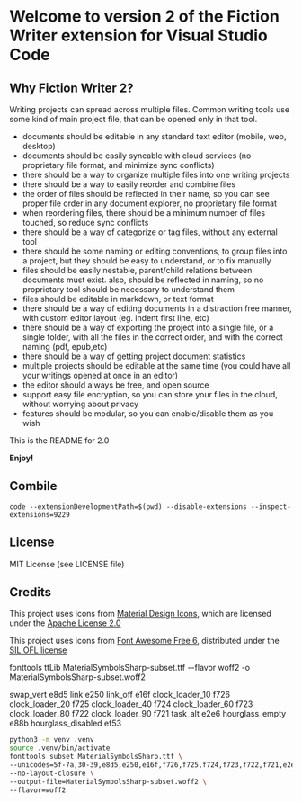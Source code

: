 # Welcome to version 2 of the Fiction Writer extension for Visual Studio Code


## Why Fiction Writer 2?

Writing projects can spread across multiple files. 
Common writing tools use some kind of main project file, that can be opened only in that tool.
- documents should be editable in any standard text editor (mobile, web, desktop)
- documents should be easily syncable with cloud services (no proprietary file format, and minimize sync conflicts)
- there should be a way to organize multiple files into one writing projects
- there should be a way to easily reorder and combine files
- the order of files should be reflected in their name, so you can see proper file order in any document explorer, no proprietary file format
- when reordering files, there should be a minimum number of files touched, so reduce sync conflicts
- there should be a way of categorize or tag files, without any external tool
- there should be some naming or editing conventions, to group files into a project, but they should be easy to understand, or to fix manually
- files should be easily nestable, parent/child relations between documents must exist. also, should be reflected in naming, so no proprietary tool should be necessary to understand them
- files should be editable in markdown, or text format
- there should be a way of editing documents in a distraction free manner, with custom editor layout (eg. indent first line, etc)
- there should be a way of exporting the project into a single file, or a single folder, with all the files in the correct order, and with the correct naming (pdf, epub,etc)
- there should be a way of getting project document statistics
- multiple projects should be editable at the same time (you could have all your writings opened at once in an editor)
- the editor should always be free, and open source
- support easy file encryption, so you can store your files in the cloud, without worrying about privacy
- features should be modular, so you can enable/disable them as you wish


This is the README for 2.0

**Enjoy!**

## Combile

`code --extensionDevelopmentPath=$(pwd) --disable-extensions --inspect-extensions=9229`
## License

MIT License (see LICENSE file)

## Credits

This project uses icons from [Material Design Icons](https://github.com/google/material-design-icons), which are licensed under the [Apache License 2.0](https://www.apache.org/licenses/LICENSE-2.0)

This project uses icons from [Font Awesome Free 6](https://use.fontawesome.com/releases/v6.6.0/fontawesome-free-6.6.0-web.zip), distributed under the [SIL OFL license](https://scripts.sil.org/OFL)


fonttools ttLib MaterialSymbolsSharp-subset.ttf --flavor woff2 -o MaterialSymbolsSharp-subset.woff2

swap_vert e8d5
link e250
link_off e16f
clock_loader_10 f726
clock_loader_20 f725
clock_loader_40 f724
clock_loader_60 f723
clock_loader_80 f722
clock_loader_90 f721
task_alt e2e6
hourglass_empty e88b
hourglass_disabled ef53

```sh
python3 -m venv .venv
source .venv/bin/activate
fonttools subset MaterialSymbolsSharp.ttf \
--unicodes=5f-7a,30-39,e8d5,e250,e16f,f726,f725,f724,f723,f722,f721,e2e6,e88b,ef53 \
--no-layout-closure \
--output-file=MaterialSymbolsSharp-subset.woff2 \
--flavor=woff2
```